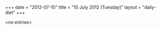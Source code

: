 +++
date = "2012-07-10"
title = "10 July 2012 (Tuesday)"
layout = "daily-diet"
+++

<p>&lt;no entries&gt;</p>